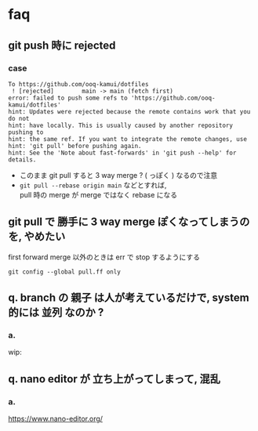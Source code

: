 
# faq


## git push 時に rejected

### case

```
To https://github.com/ooq-kamui/dotfiles
 ! [rejected]        main -> main (fetch first)
error: failed to push some refs to 'https://github.com/ooq-kamui/dotfiles'
hint: Updates were rejected because the remote contains work that you do not
hint: have locally. This is usually caused by another repository pushing to
hint: the same ref. If you want to integrate the remote changes, use
hint: 'git pull' before pushing again.
hint: See the 'Note about fast-forwards' in 'git push --help' for details.
```

- このまま git pull すると 3 way merge ? ( っぽく ) なるので注意
- `git pull --rebase origin main` などとすれば,  
  pull 時の merge が merge ではなく rebase になる


## git pull で 勝手に 3 way merge ぽくなってしまうのを, やめたい

first forward merge 以外のときは err で stop するようにする

```
git config --global pull.ff only
```


## q. branch の 親子 は人が考えているだけで, system 的には 並列 なのか ?

### a.

wip:


## q. nano editor が 立ち上がってしまって, 混乱

### a.

https://www.nano-editor.org/


